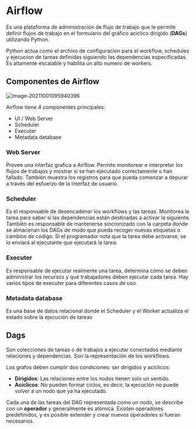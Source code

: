 # Airflow

Es una plataforma de administración de flujo de trabajo que le permite definir flujos de trabajo en el formulario del gráfico acíclico dirigido (**DAGs**) utilizando Python.

Python actua como el archivo de configuracion para el workflow, schedules y ejecucion de tareas definidas siguiendo las dependencias especificadas. Es altamente escalable y habilita un alto numero de workers.

## Componentes de Airflow

![image-20211001095940396](C:\Users\vd.gil\AppData\Roaming\Typora\typora-user-images\image-20211001095940396.png)

Airflow tiene 4 componentes principales: 

- UI / Web Server
- Scheduler
- Executer
- Metadata database

### Web Server

Provee una interfaz grafica a Airflow. Permite monitorear e interpretar los flujos de trabajos y mostrar si se han ejecutado correctamente o han fallado. También muestra los registros para que pueda comenzar a depurar a través del esfuerzo de la interfaz de usuario.

### Scheduler

Es el responsable de desencadenar los workflows y las tareas. Monitorea la tarea para saber si las dependencias están destinadas a activar la siguiente. También es responsable de mantenerse sincronizado con la carpeta donde se almacenan los DAGs de modo que pueda recoger nuevas etiquetas o cambios de código. Si el programador nota que la tarea debe activarse, se lo enviará al ejecutante que ejecutará la tarea.

### Executer

Es responsable de ejecutar realmente una tarea, determina cómo se deben administrar los recursos y qué trabajadores deben ejecutar cada tarea. Hay varios tipos de executer para diferentes casos de uso.

### Metadata database

Es una base de datos relacional donde el Scheduler y el Worker actualiza el estado sobre la ejecución de tareas

## Dags

Son colecciones de tareas o de trabajos a ejecutar conectados mediante relaciones y dependencias. Son la representación de los workflows.

Los grafos deben cumplir dos condiciones: ser dirigidos y acíclicos:

- **Dirigidos**: Las relaciones entre los nodos tienen solo un sentido.
- **Acíclicos**: No pueden formar ciclos, es decir, la ejecución no puede volver a un nodo que ya ha ejecutado.

Cada una de las tareas del DAG representada como un nodo, se describe con un **operador** y generalmente es atómica. Existen operadores predefinidos, y es posible extender y crear nuevos operadores si fueran necesarios.